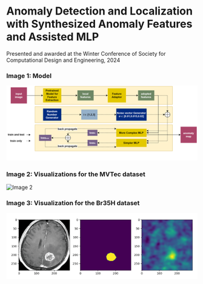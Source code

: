 # Anomaly Detection and Localization with Synthesized Anomaly Features and Assisted MLP
Presented and awarded at the Winter Conference of Society for Computational Design and Engineering, 2024


### Image 1: Model
![Image 1](imgs/model.png)

### Image 2: Visualizations for the MVTec dataset
![Image 2](imgs/visualization.png)

### Image 3: Visualization for the Br35H dataset
![Image 3](imgs/visualization_2.png)

